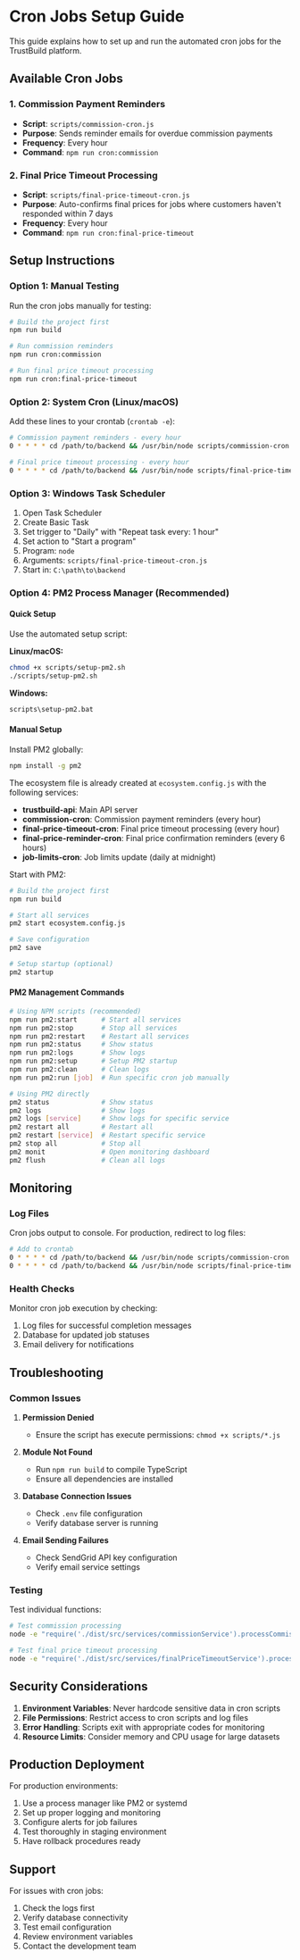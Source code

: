 # Cron Jobs Setup Guide

This guide explains how to set up and run the automated cron jobs for the TrustBuild platform.

## Available Cron Jobs

### 1. Commission Payment Reminders
- **Script**: `scripts/commission-cron.js`
- **Purpose**: Sends reminder emails for overdue commission payments
- **Frequency**: Every hour
- **Command**: `npm run cron:commission`

### 2. Final Price Timeout Processing
- **Script**: `scripts/final-price-timeout-cron.js`
- **Purpose**: Auto-confirms final prices for jobs where customers haven't responded within 7 days
- **Frequency**: Every hour
- **Command**: `npm run cron:final-price-timeout`

## Setup Instructions

### Option 1: Manual Testing
Run the cron jobs manually for testing:

```bash
# Build the project first
npm run build

# Run commission reminders
npm run cron:commission

# Run final price timeout processing
npm run cron:final-price-timeout
```

### Option 2: System Cron (Linux/macOS)
Add these lines to your crontab (`crontab -e`):

```bash
# Commission payment reminders - every hour
0 * * * * cd /path/to/backend && /usr/bin/node scripts/commission-cron.js

# Final price timeout processing - every hour
0 * * * * cd /path/to/backend && /usr/bin/node scripts/final-price-timeout-cron.js
```

### Option 3: Windows Task Scheduler
1. Open Task Scheduler
2. Create Basic Task
3. Set trigger to "Daily" with "Repeat task every: 1 hour"
4. Set action to "Start a program"
5. Program: `node`
6. Arguments: `scripts/final-price-timeout-cron.js`
7. Start in: `C:\path\to\backend`

### Option 4: PM2 Process Manager (Recommended)

#### Quick Setup
Use the automated setup script:

**Linux/macOS:**
```bash
chmod +x scripts/setup-pm2.sh
./scripts/setup-pm2.sh
```

**Windows:**
```cmd
scripts\setup-pm2.bat
```

#### Manual Setup
Install PM2 globally:
```bash
npm install -g pm2
```

The ecosystem file is already created at `ecosystem.config.js` with the following services:
- **trustbuild-api**: Main API server
- **commission-cron**: Commission payment reminders (every hour)
- **final-price-timeout-cron**: Final price timeout processing (every hour)
- **final-price-reminder-cron**: Final price confirmation reminders (every 6 hours)
- **job-limits-cron**: Job limits update (daily at midnight)

Start with PM2:
```bash
# Build the project first
npm run build

# Start all services
pm2 start ecosystem.config.js

# Save configuration
pm2 save

# Setup startup (optional)
pm2 startup
```

#### PM2 Management Commands
```bash
# Using NPM scripts (recommended)
npm run pm2:start      # Start all services
npm run pm2:stop       # Stop all services
npm run pm2:restart    # Restart all services
npm run pm2:status     # Show status
npm run pm2:logs       # Show logs
npm run pm2:setup      # Setup PM2 startup
npm run pm2:clean      # Clean logs
npm run pm2:run [job]  # Run specific cron job manually

# Using PM2 directly
pm2 status             # Show status
pm2 logs               # Show logs
pm2 logs [service]     # Show logs for specific service
pm2 restart all        # Restart all
pm2 restart [service]  # Restart specific service
pm2 stop all           # Stop all
pm2 monit              # Open monitoring dashboard
pm2 flush              # Clean all logs
```

## Monitoring

### Log Files
Cron jobs output to console. For production, redirect to log files:

```bash
# Add to crontab
0 * * * * cd /path/to/backend && /usr/bin/node scripts/commission-cron.js >> logs/commission-cron.log 2>&1
0 * * * * cd /path/to/backend && /usr/bin/node scripts/final-price-timeout-cron.js >> logs/final-price-timeout-cron.log 2>&1
```

### Health Checks
Monitor cron job execution by checking:
1. Log files for successful completion messages
2. Database for updated job statuses
3. Email delivery for notifications

## Troubleshooting

### Common Issues

1. **Permission Denied**
   - Ensure the script has execute permissions: `chmod +x scripts/*.js`

2. **Module Not Found**
   - Run `npm run build` to compile TypeScript
   - Ensure all dependencies are installed

3. **Database Connection Issues**
   - Check `.env` file configuration
   - Verify database server is running

4. **Email Sending Failures**
   - Check SendGrid API key configuration
   - Verify email service settings

### Testing
Test individual functions:
```bash
# Test commission processing
node -e "require('./dist/src/services/commissionService').processCommissionReminders()"

# Test final price timeout processing
node -e "require('./dist/src/services/finalPriceTimeoutService').processFinalPriceTimeouts()"
```

## Security Considerations

1. **Environment Variables**: Never hardcode sensitive data in cron scripts
2. **File Permissions**: Restrict access to cron scripts and log files
3. **Error Handling**: Scripts exit with appropriate codes for monitoring
4. **Resource Limits**: Consider memory and CPU usage for large datasets

## Production Deployment

For production environments:

1. Use a process manager like PM2 or systemd
2. Set up proper logging and monitoring
3. Configure alerts for job failures
4. Test thoroughly in staging environment
5. Have rollback procedures ready

## Support

For issues with cron jobs:
1. Check the logs first
2. Verify database connectivity
3. Test email configuration
4. Review environment variables
5. Contact the development team
